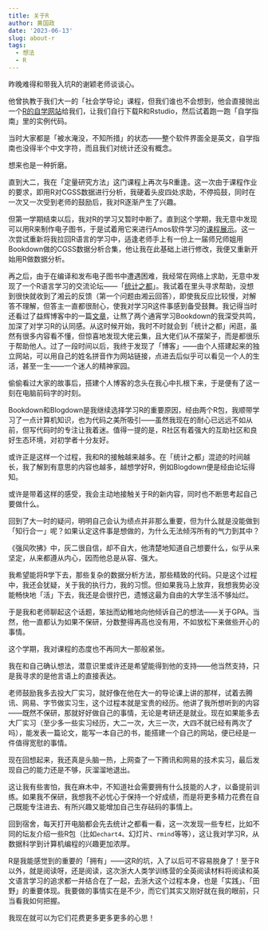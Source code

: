 ```yaml
---
title: 关于R
author: 黄国政
date: '2023-06-13'
slug: about-r
tags: 
  - 想法
  - R
---
```


<!--more-->

昨晚难得和带我入坑R的谢颖老师谈谈心。

他曾执教于我们大一的「社会学导论」课程，但我们谁也不会想到，他会直接抛出一个[R的自学网站](https://r4ds.had.co.nz/)给我们，让我们自行下载R和Rstudio，然后试着跑一跑「自学指南」里的实例代码。

当时大家都是「被水淹没，不知所措」的状态——整个软件界面全是英文，自学指南也没得半个中文字符，而且我们对统计还没有概念。

想来也是一种折磨。

直到大二，我在「定量研究方法」这门课程上再次与R重逢。这一次由于课程作业的要求，即用R对CGSS数据进行分析，我硬着头皮四处求助，不停捣鼓，同时在一次又一次受到老师的鼓励后，我对R逐渐产生了兴趣。

但第一学期结束以后，我对R的学习又暂时中断了。直到这个学期，我无意中发现可以用R来制作电子图书，于是试着用它来进行Amos软件学习的[课程展示](https://residualsun1.github.io/Amos_sample)。这一次尝试重新将我拉回R语言的学习中，适逢老师手上有一份上一届师兄师姐用Bookdown做的CGSS数据分析合集，他让我在此基础上进行修改，我便又重新开始用R做数据分析。

再之后，由于在编译和发布电子图书中遭遇困难，我经常在网络上求助，无意中发现了一个R语言学习的交流论坛——「[统计之都](https://cosx.org)」。我试着在里头寻求帮助，没想到很快就收到了湘云的反馈（第一个问题由湘云回答），即使我反应比较慢，对解答不理解，但答主一直都很耐心，使我对学习R这件事感到备受鼓舞。我记得当时还看过了益辉博客中的一篇[文章](https://yihui.org/cn/2010/12/fighting-like-a-pig/)，让熬了两个通宵学习Bookdown的我深受共鸣，加深了对学习R的认同感。从这时候开始，我时不时就会到「统计之都」闲逛，虽然有很多内容看不懂，但惊喜地发现大佬云集，且大佬们从不摆架子，而是都很乐于帮助他人。过了一段时间以后，我终于发现了「博客」——由个人搭建起来的独立网站，可以用自己的姓名拼音作为网站链接，点进去后似乎可以看见一个人的生活，甚至一生——一个迷人的精神家园。

偷偷看过大家的故事后，搭建个人博客的念头在我心中扎根下来，于是便有了这一刻在电脑前码字的时刻。

Bookdown和Blogdown是我继续选择学习R的重要原因，经由两个R包，我顺带学习了一点计算机知识，也为代码之美所吸引——虽然我现在的耐心已远远不如从前，但写代码时的专注让我着迷。值得一提的是，R社区有着强大的互助社区和良好生态环境，对初学者十分友好。

或许正是这样一个过程，我和R的接触越来越多。在「统计之都」混迹的时间越长，我了解到有意思的内容也越多，越想学好R，例如Blogdown便是经由论坛得知。

或许是带着这样的感受，我会主动地接触关于R的新内容，同时也不断思考起自己要做什么。

回到了大一时的疑问，明明自己会认为绩点并非那么重要，但为什么就是没能做到「知行合一」呢？如果认定这件事是想做的，为什么无法倾泻所有的气力到其中？

《强风吹拂》中，灰二很自信，却不自大，他清楚地知道自己想要什么，似乎从来坚定，从来都遵从内心，因而他总是从容、强大。

我希望能将R学下去，那些复杂的数据分析方法，那些精致的代码。只是这个过程中，我还会犹疑，关于我的执行力，我的习惯。但如果我马上放弃，我想我势必没能畅快地「活」下去，我还是会很拧巴，遗憾这最为自由的大学生活不够灿烂。

于是我和老师聊起这个话题，笨拙而幼稚地向他倾诉自己的想法——关于GPA。当然，他一直都认为如果不保研，分数整得再高也没有用，不如放松下来做些开心的事情。

这个学期，我对课程的态度也不再同大一那般紧张。

我在和自己确认想法，潜意识里或许还是希望能得到他的支持——他当然支持，只是我寻求的是他言语上的直接表达。

老师鼓励我多去投大厂实习，就好像在他在大一的导论课上讲的那样，试着去腾讯、网易、字节做实习生，这个过程本就是宝贵的经历。他讲了我所想听到的内容——既然不保研，那就好好做自己的事情，无论是考研还是就业。现在如果能多去大厂实习（至少多一些实习经历，大二一次，大三一次，大四不就已经有两次了吗），能发表一篇论文，能写一本自己的书，能搭建一个自己的网站，便已经是一件值得宽慰的事情。

现在回想起来，我还真是头脑一热，上网查了一下腾讯和网易的技术实习，最后发现自己的能力还是不够，灰溜溜地退出。

这让我有些害怕，我在麻木中，不知道社会需要拥有什么技能的人才，以备提前训练。如果我不保研，我想我不必忧心于保持一个好成绩，而是将更多精力花费在自己既能专注进去、有所兴趣又能增加自己生存砝码的事情上。

回到宿舍，每天打开电脑都会先去统计之都看一看，这一次发现一些专栏，比如不同的坛友介绍一些R包（比如`echart4`、幻灯片、`rmind`等等），这让我对学习R，从数据科学到计算机编程的兴趣更加浓厚。

R是我能感觉到的重要的「拥有」——这R的坑，入了以后可不容易脱身了！至于R以外，就是阅读呀，还是阅读，这次浙大人类学训练营的全英阅读材料将阅读和英文语言学习的追求都一并结合在了一起，去浙大这个过程本身，也是「实践」、「田野」的重要体现。我要做的事情实在是不少，而它们其实又刚好就在我的眼前，只当看我如何把握。

我现在就可以为它们花费更多更多更多的心思！